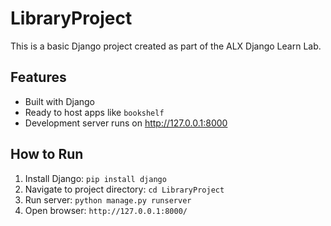# LibraryProject

This is a basic Django project created as part of the ALX Django Learn Lab.

## Features

- Built with Django
- Ready to host apps like `bookshelf`
- Development server runs on http://127.0.0.1:8000

## How to Run

1. Install Django: `pip install django`
2. Navigate to project directory: `cd LibraryProject`
3. Run server: `python manage.py runserver`
4. Open browser: `http://127.0.0.1:8000/`
